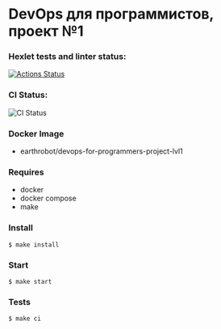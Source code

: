 # DevOps для программистов, проект №1

### Hexlet tests and linter status:
[![Actions Status](https://github.com/earthrobot/devops-for-programmers-project-lvl1/workflows/hexlet-check/badge.svg)](https://github.com/earthrobot/devops-for-programmers-project-lvl1/actions)

### CI Status:
![CI Status](https://github.com/earthrobot/devops-for-programmers-project-lvl1/actions/workflows/push.yml/badge.svg)

### Docker Image
* earthrobot/devops-for-programmers-project-lvl1

### Requires
* docker
* docker compose
* make

### Install
```$ make install```

### Start
```$ make start```

### Tests
```$ make ci```

